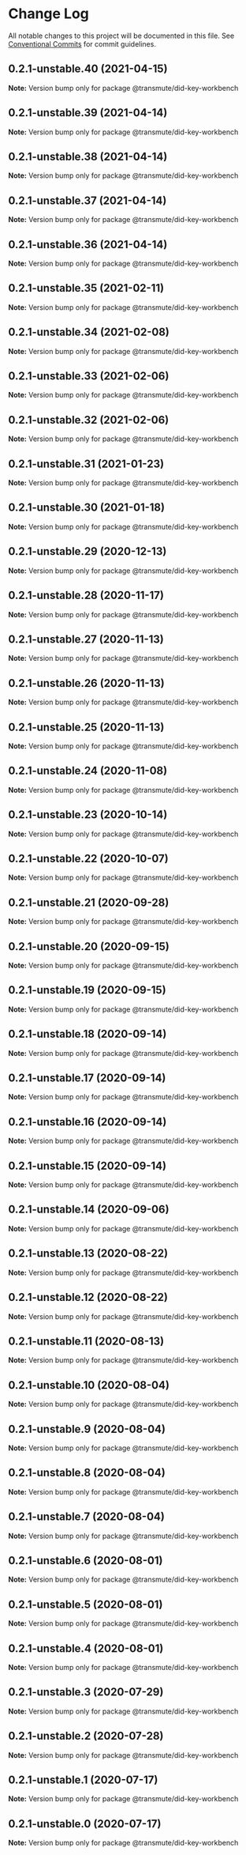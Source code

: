 # Change Log

All notable changes to this project will be documented in this file.
See [Conventional Commits](https://conventionalcommits.org) for commit guidelines.

## 0.2.1-unstable.40 (2021-04-15)

**Note:** Version bump only for package @transmute/did-key-workbench





## 0.2.1-unstable.39 (2021-04-14)

**Note:** Version bump only for package @transmute/did-key-workbench





## 0.2.1-unstable.38 (2021-04-14)

**Note:** Version bump only for package @transmute/did-key-workbench





## 0.2.1-unstable.37 (2021-04-14)

**Note:** Version bump only for package @transmute/did-key-workbench





## 0.2.1-unstable.36 (2021-04-14)

**Note:** Version bump only for package @transmute/did-key-workbench





## 0.2.1-unstable.35 (2021-02-11)

**Note:** Version bump only for package @transmute/did-key-workbench





## 0.2.1-unstable.34 (2021-02-08)

**Note:** Version bump only for package @transmute/did-key-workbench





## 0.2.1-unstable.33 (2021-02-06)

**Note:** Version bump only for package @transmute/did-key-workbench





## 0.2.1-unstable.32 (2021-02-06)

**Note:** Version bump only for package @transmute/did-key-workbench





## 0.2.1-unstable.31 (2021-01-23)

**Note:** Version bump only for package @transmute/did-key-workbench





## 0.2.1-unstable.30 (2021-01-18)

**Note:** Version bump only for package @transmute/did-key-workbench





## 0.2.1-unstable.29 (2020-12-13)

**Note:** Version bump only for package @transmute/did-key-workbench





## 0.2.1-unstable.28 (2020-11-17)

**Note:** Version bump only for package @transmute/did-key-workbench





## 0.2.1-unstable.27 (2020-11-13)

**Note:** Version bump only for package @transmute/did-key-workbench





## 0.2.1-unstable.26 (2020-11-13)

**Note:** Version bump only for package @transmute/did-key-workbench





## 0.2.1-unstable.25 (2020-11-13)

**Note:** Version bump only for package @transmute/did-key-workbench





## 0.2.1-unstable.24 (2020-11-08)

**Note:** Version bump only for package @transmute/did-key-workbench





## 0.2.1-unstable.23 (2020-10-14)

**Note:** Version bump only for package @transmute/did-key-workbench





## 0.2.1-unstable.22 (2020-10-07)

**Note:** Version bump only for package @transmute/did-key-workbench





## 0.2.1-unstable.21 (2020-09-28)

**Note:** Version bump only for package @transmute/did-key-workbench





## 0.2.1-unstable.20 (2020-09-15)

**Note:** Version bump only for package @transmute/did-key-workbench





## 0.2.1-unstable.19 (2020-09-15)

**Note:** Version bump only for package @transmute/did-key-workbench





## 0.2.1-unstable.18 (2020-09-14)

**Note:** Version bump only for package @transmute/did-key-workbench





## 0.2.1-unstable.17 (2020-09-14)

**Note:** Version bump only for package @transmute/did-key-workbench





## 0.2.1-unstable.16 (2020-09-14)

**Note:** Version bump only for package @transmute/did-key-workbench





## 0.2.1-unstable.15 (2020-09-14)

**Note:** Version bump only for package @transmute/did-key-workbench





## 0.2.1-unstable.14 (2020-09-06)

**Note:** Version bump only for package @transmute/did-key-workbench





## 0.2.1-unstable.13 (2020-08-22)

**Note:** Version bump only for package @transmute/did-key-workbench





## 0.2.1-unstable.12 (2020-08-22)

**Note:** Version bump only for package @transmute/did-key-workbench





## 0.2.1-unstable.11 (2020-08-13)

**Note:** Version bump only for package @transmute/did-key-workbench





## 0.2.1-unstable.10 (2020-08-04)

**Note:** Version bump only for package @transmute/did-key-workbench





## 0.2.1-unstable.9 (2020-08-04)

**Note:** Version bump only for package @transmute/did-key-workbench





## 0.2.1-unstable.8 (2020-08-04)

**Note:** Version bump only for package @transmute/did-key-workbench





## 0.2.1-unstable.7 (2020-08-04)

**Note:** Version bump only for package @transmute/did-key-workbench





## 0.2.1-unstable.6 (2020-08-01)

**Note:** Version bump only for package @transmute/did-key-workbench





## 0.2.1-unstable.5 (2020-08-01)

**Note:** Version bump only for package @transmute/did-key-workbench





## 0.2.1-unstable.4 (2020-08-01)

**Note:** Version bump only for package @transmute/did-key-workbench





## 0.2.1-unstable.3 (2020-07-29)

**Note:** Version bump only for package @transmute/did-key-workbench





## 0.2.1-unstable.2 (2020-07-28)

**Note:** Version bump only for package @transmute/did-key-workbench





## 0.2.1-unstable.1 (2020-07-17)

**Note:** Version bump only for package @transmute/did-key-workbench





## 0.2.1-unstable.0 (2020-07-17)

**Note:** Version bump only for package @transmute/did-key-workbench
